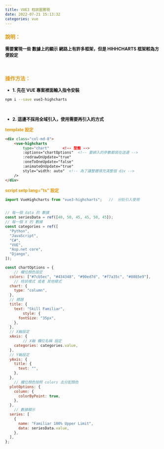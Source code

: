 ```yaml
---
title: VUE3 柱狀圖實現
date: 2022-07-21 15:13:32
categories: vue
---
```



### **<font color='e59911' >說明：</font>**

**需要實現一些 數據上的顯示 網路上有許多框架，但是 HIHHCHARTS 框架較為方便設定**

<br>

### **<font color='e59911' >操作方法：</font>**

+ **1. 先在 VUE 專案裡面輸入指令安裝**
```bash
npm i --save vue3-highcharts
```

<br>

+ **2. 這邊不採用全域引入，使用需要再引入的方式**

**<font color='e59911' >template 設定</font>**
```html
<div class="col-md-8">
	<vue-highcharts
		type="chart"      <!-- 型態 -->
		:options="chartOptions"  <!-- 要綁入的參數都寫在這邊 -->
		:redrawOnUpdate="true"
		:oneToOneUpdate="false"
		:animateOnUpdate="true"
		style="width: auto"  <!-- 為了讓整體填充滿整個 div -->
	/>
</div>
```
**<font color='e59911' >script setp lang=”ts” 設定</font>**
```js
import VueHighcharts from "vue3-highcharts";   //  分批引入使用


// 每一個 data 的 數據
const seriesData = ref([40, 50, 45, 45, 50, 45]);
// 每一個 X 的 數據
const categories = ref([
  "Python",
  "JavaScript",
  "C#",
  "VUE",
  "Asp.net core",
  "Django",
]);

const chartOptions = {
	// 欄位顏色設定
  colors: ["#7cb5ec", "#434348", "#90ed7d", "#f7a35c", "#8085e9"],
	// 柱狀樣式 或者 其他樣式
  chart: {
    type: "column",
  },
  // 標題 
  title: {
    text: "Skill Familiar",
		style: {
      fontSize: "35px",
    },
  },
  // X軸設定
  xAxis: {
		// X軸 欄位名稱 設定
    categories: categories.value,
  },
  // Y軸設定
  yAxis: {
    title: {
      text: "",
    },
  },
	// 欄位顏色按照 colors 去分配顏色
  plotOptions: {
    column: {
      colorByPoint: true,
    },
  },
	// 數據顯示
  series: [
    {
      name: "Familiar 100% Upper Limit",
      data: seriesData.value,
    },
  ],
};
```

